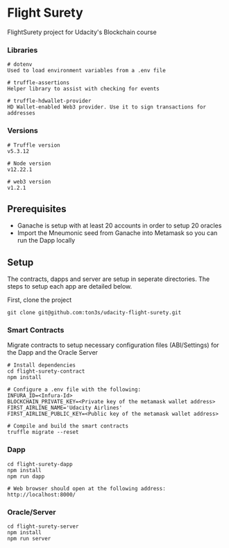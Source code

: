 # Flight Surety

FlightSurety project for Udacity's Blockchain course

### Libraries

```
# dotenv
Used to load environment variables from a .env file

# truffle-assertions
Helper library to assist with checking for events

# truffle-hdwallet-provider
HD Wallet-enabled Web3 provider. Use it to sign transactions for addresses
```

### Versions

```
# Truffle version
v5.3.12

# Node version
v12.22.1

# web3 version
v1.2.1
```

## Prerequisites

- Ganache is setup with at least 20 accounts in order to setup 20 oracles
- Import the Mneumonic seed from Ganache into Metamask so you can run the Dapp locally

## Setup

The contracts, dapps and server are setup in seperate directories. The steps to setup each app are detailed below.

First, clone the project

```
git clone git@github.com:ton3s/udacity-flight-surety.git
```

### Smart Contracts

Migrate contracts to setup necessary configuration files (ABI/Settings) for the Dapp and the Oracle Server

```
# Install dependencies
cd flight-surety-contract
npm install

# Configure a .env file with the following:
INFURA_ID=<Infura-Id>
BLOCKCHAIN_PRIVATE_KEY=<Private key of the metamask wallet address>
FIRST_AIRLINE_NAME='Udacity Airlines'
FIRST_AIRLINE_PUBLIC_KEY=<Public key of the metamask wallet address>

# Compile and build the smart contracts
truffle migrate --reset
```

### Dapp

```
cd flight-surety-dapp
npm install
npm run dapp

# Web browser should open at the following address:
http://localhost:8000/
```

### Oracle/Server

```
cd flight-surety-server
npm install
npm run server
```
